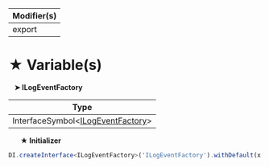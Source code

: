 | Modifier(s)                            |
|----------------------------------------|
| export |

# &#9733; Variable(s)

&nbsp;&nbsp; **&#10148; ILogEventFactory**

| Type                        |
|-----------------------------|
| InterfaceSymbol&lt;[ILogEventFactory](/kernel/interface/logger/ilogeventfactory)&gt; |

&nbsp;&nbsp;&nbsp;&nbsp;&nbsp; **&#9733; Initializer**

```ts
DI.createInterface<ILogEventFactory>('ILogEventFactory').withDefault(x => x.singleton(DefaultLogEventFactory))
```